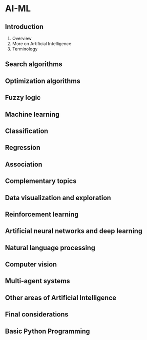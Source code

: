 # AI-ML

## Introduction
1. Overview
2. More on Artificial Intelligence
3. Terminology

## Search algorithms
## Optimization algorithms
## Fuzzy logic
## Machine learning
## Classification
## Regression
## Association
## Complementary topics
## Data visualization and exploration
## Reinforcement learning
## Artificial neural networks and deep learning
## Natural language processing
## Computer vision
## Multi-agent systems
## Other areas of Artificial Intelligence
## Final considerations
## Basic Python Programming
